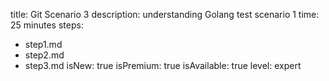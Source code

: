 title: Git Scenario 3
description: understanding Golang test scenario 1
time: 25 minutes
steps:
  - step1.md
  - step2.md
  - step3.md
isNew: true
isPremium: true
isAvailable: true
level: expert
